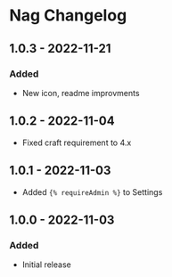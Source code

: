 # Nag Changelog

## 1.0.3 - 2022-11-21
### Added
- New icon, readme improvments

## 1.0.2 - 2022-11-04
- Fixed craft requirement to 4.x

## 1.0.1 - 2022-11-03
- Added `{% requireAdmin %}` to Settings

## 1.0.0 - 2022-11-03
### Added
- Initial release
